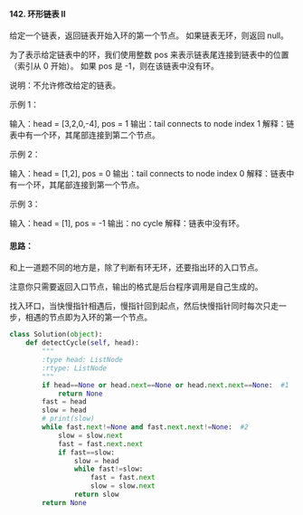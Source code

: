 #### 142. 环形链表 II

给定一个链表，返回链表开始入环的第一个节点。 如果链表无环，则返回 null。

为了表示给定链表中的环，我们使用整数 pos 来表示链表尾连接到链表中的位置（索引从 0 开始）。 如果 pos 是 -1，则在该链表中没有环。

说明：不允许修改给定的链表。

 

示例 1：

输入：head = [3,2,0,-4], pos = 1
输出：tail connects to node index 1
解释：链表中有一个环，其尾部连接到第二个节点。


示例 2：

输入：head = [1,2], pos = 0
输出：tail connects to node index 0
解释：链表中有一个环，其尾部连接到第一个节点。


示例 3：

输入：head = [1], pos = -1
输出：no cycle
解释：链表中没有环。




#### 思路：

和上一道题不同的地方是，除了判断有环无环，还要指出环的入口节点。

注意你只需要返回入口节点，输出的格式是后台程序调用是自己生成的。

找入环口，当快慢指针相遇后，慢指针回到起点，然后快慢指针同时每次只走一步，相遇的节点即为入环的第一个节点。

```python
class Solution(object):
    def detectCycle(self, head):
        """
        :type head: ListNode
        :rtype: ListNode
        """
        if head==None or head.next==None or head.next.next==None:  #1
            return None
        fast = head
        slow = head
        # print(slow)
        while fast.next!=None and fast.next.next!=None:  #2
            slow = slow.next
            fast = fast.next.next
            if fast==slow:
                slow = head
                while fast!=slow:
                    fast = fast.next
                    slow = slow.next
                return slow
        return None
```

